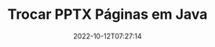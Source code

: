 ---
############################# Static ############################
layout: "auto-gen-merger"
date: 2022-10-12T07:27:14
draft: false
otherformats: vdx vsdm vsdx vssm vssx vstm vstx vsx vtx xlam xls xlsb xlsm xlsx xlt xltm

############################# Head ############################
head_title: "Troque e troque PPTX páginas em Java"
head_description: "Troque e troque posições de duas páginas em um arquivo PPTX em Java usando a API de fusão de documentos."

############################# Header ############################
title: "Trocar PPTX Páginas em Java"
description: "Troque PPTX Páginas com algumas linhas de código Java."
bg_image: "https://cms.admin.containerize.com/templates/aspose/App_Themes/V3/images/bg/header1.png"
bg_overlay: false
button:
    enable: true
    icon: "fas fa-arrow-down"
    label: "Baixar Teste Gratuito"
    link: "https://downloads.groupdocs.com/merger/java"

############################# SubMenu ############################
submenu:
    enable: true

    left:
        img_alt: "GroupDocs.Merger for Java"
        image: "https://cms.admin.containerize.com/templates/groupdocs/images/product-logos/90x90-noborder/groupdocs-merger-java.png"
        product: "GroupDocs.Merger"
        platform: "Java"

    middle:
        button:

            # button loop
            - link: "https://apireference.groupdocs.com/merger/java"
              text: "Referência da API"

            # button loop
            - link: "https://github.com/groupdocs-merger"
              text: "Exemplos de código"

            # button loop
            - link: "https://products.groupdocs.app/merger/family"
              text: "Demonstrações ao vivo"

            # button loop
            - link: "https://purchase.groupdocs.com/pricing/merger/java"
              text: "Preços"

    right:
        link_download: "https://downloads.groupdocs.com/merger"
        link_learn: "https://docs.groupdocs.com/merger/java"
        link_buy: "https://purchase.groupdocs.com"

############################# About ############################
about:
    enable: true
    title: "Sobre a API GroupDocs.Merger for Java"
    content: |
        [GroupDocs.Merger for Java](/pt/merger/java/) oferece uma solução simples para mesclar e dividir com segurança entre uma ampla variedade de formatos de documentos, incluindo PDF, Microsoft Office (Word, Excel, PowerPoint , OneNote), OpenDocument, HTML, imagens e muitos outros em aplicativos Java. Ao adicionar apenas algumas linhas do código, execute várias operações do documento, como mover, remover, girar, trocar, extrair ou alterar a orientação das páginas dentro dos documentos. A API de mesclagem de documentos também suporta a visualização de páginas de documentos como uma imagem para analisar a estrutura, a formatação e o conteúdo do documento na página.
        
        A API GroupDocs.Merger é a escolha certa para soluções corporativas que precisam de recursos de troca de página de arquivo. Essas APIs são bem suportadas em todos os principais sistemas operacionais e plataformas, incluindo J2SE 7.0 (1.7), J2SE 8.0 (1.8), Java 10.

############################# Steps ############################
steps:
    enable: true
    title_left: "Trocar páginas de arquivo PPTX em Java"
    content_left: |
        [GroupDocs.Merger for Java](/pt/merger/java/) facilita para os desenvolvedores do Java trocar páginas em um arquivo PPTX implementando algumas etapas fáceis .
        
        * Inicialize **SwapOptions** para especificar os números de página a serem trocados.
        * Crie uma nova instância de **Merger** e passe o caminho do documento de origem como um parâmetro de construtor.
        * Chame **swapPages** e passe o objeto **SwapOptions**.
        * Chame **save** e especifique o caminho do arquivo para salvar o documento resultante.

    title_right: "Requisitos de sistema"
    content_right: |
        As APIs do GroupDocs.Merger for Java são compatíveis com todas as principais plataformas e sistemas operacionais. Antes de executar o código abaixo, certifique-se de ter os seguintes pré-requisitos instalados em seu sistema.

        * Sistemas operacionais: Microsoft Windows, Linux, MacOS
        * Ambientes de desenvolvimento: NetBeans, IntelliJ IDEA, Eclipse
        * Estruturas: J2SE 7.0 (1.7), J2SE 8.0 (1.8), Java 10
        * Faça o download da versão mais recente do GroupDocs.Merger for Java de [Maven](https://repository.groupdocs.com/webapp/#/artifacts/browse/tree/General/repo/com/groupdocs/groupdocs-merger)
         
    code: |
     {{% merger/additional-styles %}}
     {{< merger/code-merger title="Como trocar as páginas do arquivo PPTX usando o código de exemplo Java">}}

        ```java    
        // Troque as páginas do arquivo PPTX usando a API GroupDocs.Merger
        int pageNumber1 = 6;
        int pageNumber2 = 1;

        // Inicialize a classe SwapOptions para especificar os números de página a serem trocados
        SwapOptions swapOptions = new SwapOptions(pageNumber2, pageNumber1);

        // Instanciar Fusão com documento de entrada PPTX
        Merger merger = new Merger("input.pptx");

        // Chame o método SwapPages e passe o objeto SwapOptions para ele
        merger.swapPages(swapOptions);
    
        // Chame o método Save e passe o caminho do arquivo desejado para salvar o documento de saída
        merger.save("output.pptx");
        ```
     {{< /merger/code-merger >}}

############################# Demos ############################
demos:
    enable: true
    title: "Demonstrações ao vivo - Trocar páginas de arquivo PPTX on-line"
    content: |
       Troque as páginas do arquivo PPTX agora mesmo visitando o site [GroupDocs.Merger Live Demos](https://products.groupdocs.app/splitter/swap-pages/pptx).
       A demonstração ao vivo tem os seguintes benefícios.
        
############################# About Formats ############################
about_formats:
    enable: true

############################# More Formats ############################
more_formats:
    enable: true
    title: "Trocar páginas de outros formatos de arquivo"
    content: |
        Java documenta API de fusão e divisão para formatos de arquivo e imagens. Troque alguns dos formatos de arquivo populares conforme indicado abaixo.

############################# Back to top ###############################
back_to_top:
    enable: true
---